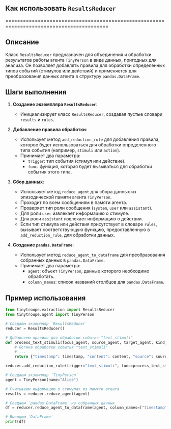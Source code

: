 ## Как использовать `ResultsReducer`

=========================================================================================

Описание
-------------------------

Класс `ResultsReducer` предназначен для объединения и обработки результатов работы агента `TinyPerson` в виде данных, пригодных для анализа. Он позволяет добавлять правила для обработки определенных типов событий (стимулов или действий) и применяется для преобразования данных агента в структуру `pandas.DataFrame`.

Шаги выполнения
-------------------------

1. **Создание экземпляра `ResultsReducer`**:
   - Инициализирует класс `ResultsReducer`, создавая пустые словари `results` и `rules`.

2. **Добавление правила обработки**:
   - Использует метод `add_reduction_rule` для добавления правила, которое будет использоваться для обработки определенного типа события (например, `stimuli` или `action`).
   - Принимает два параметра:
     - `trigger`: тип события (стимул или действие).
     - `func`: функция, которая будет вызываться для обработки события этого типа.

3. **Сбор данных**:
   - Использует метод `reduce_agent` для сбора данных из эпизодической памяти агента `TinyPerson`.
   - Проходит по всем сообщениям в памяти агента.
   - Проверяет тип роли сообщения (`system`, `user` или `assistant`).
   - Для роли `user` извлекает информацию о стимуле.
   - Для роли `assistant` извлекает информацию о действии.
   - Если тип стимула или действия присутствует в словаре `rules`, вызывает соответствующую функцию, предоставленную в `add_reduction_rule`, для обработки данных.

4. **Создание `pandas.DataFrame`**:
   - Использует метод `reduce_agent_to_dataframe` для преобразования собранных данных в `pandas.DataFrame`.
   - Принимает два параметра:
     - `agent`: объект `TinyPerson`, данные которого необходимо обработать.
     - `column_names`: список названий столбцов для `pandas.DataFrame`.

Пример использования
-------------------------

```python
from tinytroupe.extraction import ResultsReducer
from tinytroupe.agent import TinyPerson

# Создаем экземпляр `ResultsReducer`
reducer = ResultsReducer()

# Добавляем правило для обработки события "text_stimuli"
def process_text_stimuli(focus_agent, source_agent, target_agent, kind, event, content, timestamp):
    # Логика обработки события "text_stimuli"
    # ... 
    return {"timestamp": timestamp, "content": content, "source": source_agent.name}

reducer.add_reduction_rule(trigger="text_stimuli", func=process_text_stimuli)

# Создаем экземпляр `TinyPerson`
agent = TinyPerson(name="Alice")

# Считываем информацию о стимулах из памяти агента
results = reducer.reduce_agent(agent)

# Создаем `pandas.DataFrame` из собранных данных
df = reducer.reduce_agent_to_dataframe(agent, column_names=["timestamp", "content", "source"])

# Выводим `DataFrame`
print(df)
```